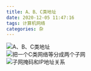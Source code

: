 ```yaml
---
title: A、B、C类地址
date: 2020-12-05 11:47:16
tags: 计算机网络
categories: 杂
---
```


<!--more-->

![A、B、C类地址](https://img-blog.csdnimg.cn/20201205114547454.png?x-oss-process=image/watermark,type_ZmFuZ3poZW5naGVpdGk,shadow_10,text_aHR0cHM6Ly9ibG9nLmNzZG4ubmV0L3FxXzIxMDQwNTU5,size_16,color_FFFFFF,t_70)  
![把一个C类网络等分成两个子网](https://img-blog.csdnimg.cn/20201205114559486.png?x-oss-process=image/watermark,type_ZmFuZ3poZW5naGVpdGk,shadow_10,text_aHR0cHM6Ly9ibG9nLmNzZG4ubmV0L3FxXzIxMDQwNTU5,size_16,color_FFFFFF,t_70)  
![子网掩码和IP地址关系](https://img-blog.csdnimg.cn/20201205114609100.png?x-oss-process=image/watermark,type_ZmFuZ3poZW5naGVpdGk,shadow_10,text_aHR0cHM6Ly9ibG9nLmNzZG4ubmV0L3FxXzIxMDQwNTU5,size_16,color_FFFFFF,t_70)